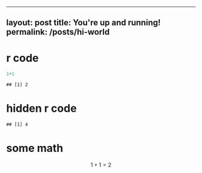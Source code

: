 <!-- hack to get heading right -->
---
layout: post
title: You're up and running!
permalink: /posts/hi-world
---

<!-- in order to include math -->
<script src="https://cdn.mathjax.org/mathjax/latest/MathJax.js?config=TeX-AMS-MML_HTMLorMML" type="text/javascript"></script>
r code
======

``` r
1+1
```

    ## [1] 2

hidden r code
=============

    ## [1] 4

some math
=========

$$ 1+1 = 2 $$
